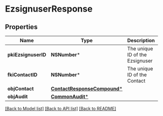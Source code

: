 # EzsignuserResponse

## Properties
Name | Type | Description | Notes
------------ | ------------- | ------------- | -------------
**pkiEzsignuserID** | **NSNumber*** | The unique ID of the Ezsignuser | 
**fkiContactID** | **NSNumber*** | The unique ID of the Contact | 
**objContact** | [**ContactResponseCompound***](ContactResponseCompound.md) |  | 
**objAudit** | [**CommonAudit***](CommonAudit.md) |  | 

[[Back to Model list]](../README.md#documentation-for-models) [[Back to API list]](../README.md#documentation-for-api-endpoints) [[Back to README]](../README.md)


